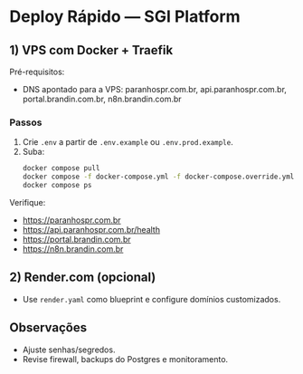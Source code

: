 
# Deploy Rápido — SGI Platform

## 1) VPS com Docker + Traefik
Pré-requisitos:
- DNS apontado para a VPS: paranhospr.com.br, api.paranhospr.com.br, portal.brandin.com.br, n8n.brandin.com.br

### Passos
1. Crie `.env` a partir de `.env.example` ou `.env.prod.example`.
2. Suba:
   ```bash
   docker compose pull
   docker compose -f docker-compose.yml -f docker-compose.override.yml up -d
   docker compose ps
   ```

Verifique:
- https://paranhospr.com.br
- https://api.paranhospr.com.br/health
- https://portal.brandin.com.br
- https://n8n.brandin.com.br

## 2) Render.com (opcional)
- Use `render.yaml` como blueprint e configure domínios customizados.

## Observações
- Ajuste senhas/segredos.
- Revise firewall, backups do Postgres e monitoramento.
